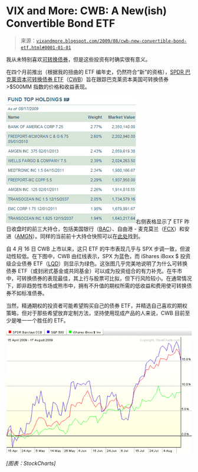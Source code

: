 <!--yml

分类：未分类

日期：2024 年 5 月 18 日 17:33:22

-->

# VIX and More: CWB: A New(ish) Convertible Bond ETF

> 来源：[`vixandmore.blogspot.com/2009/08/cwb-new-convertible-bond-etf.html#0001-01-01`](http://vixandmore.blogspot.com/2009/08/cwb-new-convertible-bond-etf.html#0001-01-01)

我从未特别喜欢[可转换债券](http://vixandmore.blogspot.com/search/label/convertible%20bonds)，但是这些投资有时确实很有意义。

在四个月前推出（根据我的扭曲的 ETF 编年史，仍然符合“新”的资格），[SPDR 巴克莱资本可转换债券 ETF](https://www.spdrs.com/product/fund.seam?ticker=CWB)（[CWB](http://vixandmore.blogspot.com/search/label/CWB)）旨在跟踪巴克莱资本美国可转换债券>$500MM 指数的价格和收益表现。

![](img/549c8a85b4ae5ff3b8a0d9eb5f295634.png)右侧表格显示了 ETF 昨日收盘时的前三大持仓，包括美国银行（[BAC](http://vixandmore.blogspot.com/search/label/BAC)）、自由港 - 麦克莫兰（[FCX](http://vixandmore.blogspot.com/search/label/FCX)）和安进（[AMGN](http://vixandmore.blogspot.com/search/label/AMGN)）。同样的当前前十大持仓快照可以在[此处](https://www.spdrs.com/product/fundFullPage.seam?ticker=CWB)找到。

自 4 月 16 日 CWB 上市以来，这只 ETF 的牛市表现几乎与 SPX 步调一致，但波动性较低。在下图中，CWB 由红线表示，SPX 为蓝色，而 iShares iBoxx $ 投资级企业债券 ETF（[LQD](http://finance.yahoo.com/q?s=lqd)）则显示为绿色。这张图几乎完美地说明了为什么可转换债券 ETF（或封闭式基金或共同基金）可以成为投资组合的有力补充。在牛市中，可转换债券的表现最佳，其上行与股票可比拟，但下行风险较小。在通常情况下，即非趋势性市场或熊市中，拥有不升值的期权所需的低收益和费用使可转换债券不如标准债券。

当然，精通期权的投资者可能希望购买自己的债券 ETF，并精选自己喜欢的期权策略，但对于那些希望放弃定制方法，坚持使用现成产品的人来说，CWB 目前至少是唯一一个胜任的 ETF。

![](img/c7fad2ff6da41bfb882af99c7d544ba2.png)

*[图表：StockCharts]*
